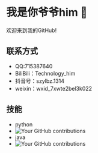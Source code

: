# 我是你爷爷him 👋

欢迎来到我的GitHub!


## 联系方式
- QQ:715387640
- BiliBili：Technology_him
- 抖音号：szylbz.1314
- weixin：wxid_7xwte2bel3k022

## 技能
- python
- ![Your GitHub contributions](https://www.python.org/static/img/python-logo.png)
- java
- ![Your GitHub contributions](https://dev.java/assets/images/java-logo-vector.png)

